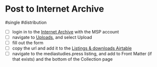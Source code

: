 # Post to Internet Archive

#single #distribution

- [ ] login in to the [Internet Archive](https://archive.org/account/login) with the MSP account
- [ ] navigate to [Uploads](https://archive.org/details/@mediastudiespress), and select Upload
- [ ] fill out the form
- [ ] copy the url and add it to the [Listings & downloads Airtable](https://airtable.com/appPjI0eV14CIXQLh/tblnzCOtlepm5AvFS/viwApIryc4XK0bA57?blocks=hide)
- [ ] navigate to the mediastudies.press listing, and add to Front Matter (if that exists) and the bottom of the Collection page
